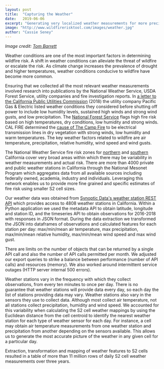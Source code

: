 ```yaml
---
layout: post
title:  "Capturing the Weather"
date:   2019-06-06
excerpt: "Generating very localized weather measurements for more precise wildfire risk estimates."
image: "http://www.wildfirerisktool.com/images/weather.jpg"
author: "Cassie Seney"
---
```


_Image credit: [Tom Barrett](https://unsplash.com/photos/hgGplX3PFBg)_

Weather conditions are one of the most important factors in determining wildfire risk. A shift in weather conditions can alleviate the threat of wildfire or escalate the risk. As climate change increases the prevalence of drought and higher temperatures, weather conditions conducive to wildfire have become more common.

Ensuring that we collected all the most relevant weather measurements involved research into publications by the National Weather Service, USDA Forest Service, utility companies and fire investigation reports. In [a letter to the California Public Utilities Commission](https://www.cpuc.ca.gov/uploadedFiles/CPUCWebsite/Content/News_Room/NewsUpdates/2018/11-27-18%20PGE%20PSPS%20Report.pdf) (2018) the utility company Pacific Gas & Electric listed weather conditions they considered before shutting off power to include low humidity levels, sustained high winds and strong wind gusts, and low precipitation. The [National Forest Service](https://www.fs.usda.gov/detail/ltbmu/news-events/?cid=FSEPRD594171) flags high fire risk based on high temperatures, dry conditions, low humidity and strong winds. CAL FIRE determined the [cause of The Camp Fire](https://calfire.ca.gov/communications/downloads/newsreleases/2019/CampFire_Cause.pdf) to be electrical transmission lines in dry vegetation with strong winds, low humidity and warm temperatures. The key weather factors related to wildfire are air temperature, precipitation, relative humidity, wind speed and wind gusts.

The National Weather Service fire risk zones for [northern](https://www.weather.gov/source/pimar/FireZone/ca_n_firezone.jpg) and [southern](https://www.weather.gov/source/pimar/FireZone/ca_s_firezone.jpg) California cover very broad areas within which there may be variability in weather measurements and actual risk. There are more than 4000 private and public weather stations in California through the National Mesonet Program which aggregates data from all available sources including federally owned, academia, industry and individuals. Leveraging this network enables us to provide more fine grained and specific estimates of fire risk using smaller S2 cell sizes.

Our weather data was obtained from [Synoptic Data's weather station REST API](https://developers.synopticdata.com/mesonet/v2/stations/timeseries/) which provides access to 4808 weather stations in California. Within a Python application we used the metadata API to obtain latitude, longitude and station ID, and the timeseries API to obtain observations for 2016-2018 with responses in JSON format. During the data extraction we transformed the JSON into dataframes of observations and calculated features for each station per day: max/min/mean air temperature, max precipitation, max/min/mean relative humidity, max/min/mean wind speed and max wind gust.

There are limits on the number of objects that can be returned by a single API call and also the number of API calls permitted per month.  We adjusted our export queries to strike a balance between performance (number of API calls) and resources (memory). We also worked around intermittent service outages (HTTP server internal 500 errors).
 
Weather stations vary in the frequency with which they collect observations, from every ten minutes to once per day. There is no guarantee that weather stations will provide data every day, so each day the list of stations providing data may vary. Weather stations also vary in the sensors they use to collect data. Although most collect air temperature, not all stations collect precipitation, humidity and wind speed. We accounted for this variability when calculating the S2 cell weather mappings by using the Euclidean distance from the cell centroid to identify the nearest weather station for each type of weather sensor for each day. For instance, a cell may obtain air temperature measurements from one weather station and precipitation from another depending on the sensors available. This allows us to generate the most accurate picture of the weather in any given cell for a particular day.

Extraction, transformation and mapping of weather features to S2 cells resulted in a table of more than 11 million rows of daily S2 cell weather measurements over three years.
